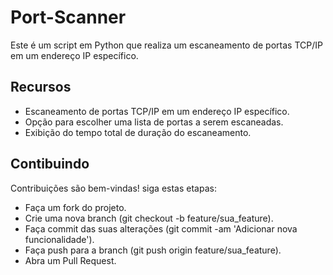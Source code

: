 # Port-Scanner

Este é um script em Python que realiza um escaneamento de portas TCP/IP em um endereço IP específico.

## Recursos

- Escaneamento de portas TCP/IP em um endereço IP específico.
- Opção para escolher uma lista de portas a serem escaneadas.
- Exibição do tempo total de duração do escaneamento.

## Contibuindo

Contribuições são bem-vindas! siga estas etapas:

- Faça um fork do projeto.
- Crie uma nova branch (git checkout -b feature/sua_feature).
- Faça commit das suas alterações (git commit -am 'Adicionar nova funcionalidade').
- Faça push para a branch (git push origin feature/sua_feature).
- Abra um Pull Request.
